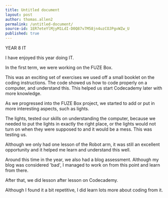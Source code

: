 ```yaml
---
title: Untitled document
layout: post
author: thomas.allen2
permalink: /untitled-document/
source-id: 1ER7eteYlMjyM1LdI-D0Q87v7M58jn4uzCOJPgvWZw_U
published: true
---
```

YEAR  8 IT

I have enjoyed this year doing IT.

In the first term, we were working on the FUZE Box.

This was an exciting set of exercises we used off a small booklet on the coding instructions. The code showed us how to code properly on a computer, and understand this. This helped us start Codecademy later with more knowledge.

As we progressed into the FUZE Box project, we started to add or put in more interesting aspects, such as lights.

The lights, tested our skills  on understanding the computer, because we needed to put the lights in exactly the right place, or the lights would not turn on when they were supposed to and it would be a mess. This was testing us.

Although we only had one lesson of the Robot arm, it was still an excellent opportunity and it helped me learn and understand this well.

Around this time in the year, we also had a blog assessment. Although my  blog was considered 'bad', I managed to work on from this point and learn from there.

 After that, we did lesson after lesson on Codecademy.

Although I found it a bit repetitive, I did learn lots more about coding from it.

